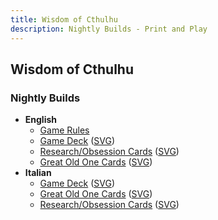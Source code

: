 ```yaml
---
title: Wisdom of Cthulhu
description: Nightly Builds - Print and Play
---
```


## Wisdom of Cthulhu

### Nightly Builds

* __English__
	* [Game Rules](https://static.9thcircle.it/woc-builds/woc.rules.en.pdf)
	* [Game Deck](https://static.9thcircle.it/woc-builds/woc.deck.en.pdf) ([SVG](https://static.9thcircle.it/woc-builds/woc.deck.en.svg))
	* [Research/Obsession Cards](https://static.9thcircle.it/woc-builds/woc.research.en.pdf) ([SVG](https://static.9thcircle.it/woc-builds/woc.research.en.svg))
	* [Great Old One Cards](https://static.9thcircle.it/woc-builds/woc.greatoldones.en.pdf) ([SVG](https://static.9thcircle.it/woc-builds/woc.greatoldones.en.svg))
* __Italian__
	* [Game Deck](https://static.9thcircle.it/woc-builds/woc.deck.it.pdf) ([SVG](https://static.9thcircle.it/woc-builds/woc.deck.it.svg))
	* [Great Old One Cards](https://static.9thcircle.it/woc-builds/woc.greatoldones.it.pdf) ([SVG](https://static.9thcircle.it/woc-builds/woc.greatoldones.it.svg))
	* [Research/Obsession Cards](https://static.9thcircle.it/woc-builds/woc.research.it.pdf) ([SVG](https://static.9thcircle.it/woc-builds/woc.research.it.svg))
